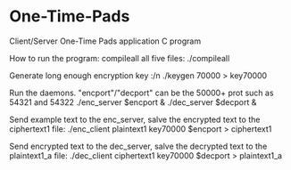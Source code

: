 # One-Time-Pads
Client/Server One-Time Pads application C program

How to run the program:
compileall all five files: 
./compileall  

Generate long enough encryption key :/n 
./keygen 70000 > key70000

Run the daemons. "encport"/"decport" can be the 50000+ prot such as 54321 and 54322
./enc_server $encport &
./dec_server $decport &

Send example text to the enc_server, salve the encrypted text to the ciphertext1 file:
./enc_client plaintext1 key70000 $encport > ciphertext1

Send encrypted text to the dec_server, salve the decrypted text to the plaintext1_a file:
./dec_client ciphertext1 key70000 $decport > plaintext1_a
